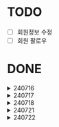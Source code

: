 # TODO

- [ ] 회원정보 수정
- [ ] 회원 팔로우

# DONE

<details>
<summary>240716</summary>

- [X] postgresql 연결
- [X] 회원가입
- [X] 로그인
- [X] 책 후기 모델 작성
</details>

<details>
<summary>240717</summary>

- [X] 후기 모델에 작성시간, 수정시간 추가
- [X] 후기 CRUD
- [X] 내비게이션바 추가
</details>

<details>
<summary>240718</summary>

- [X] 로그아웃
- [X] 메인 페이지
- [X] 후기 프론트
- [X] 댓글 모델 작성
- [X] 댓글 CRUD
</details>

<details>
<summary>240721</summary>

- [X] 테스트 추가
- [X] deprecation warning 해결
- [X] 댓글 프론트
- [X] 댓글 기능 오류 수정
</details>

<details>
<summary>240722</summary>

- [X] 후기 추천, 비추천
- [X] 댓글 추천, 비추천
- [X] timezone 문제 해결
- [X] 테스트 추가
</details>